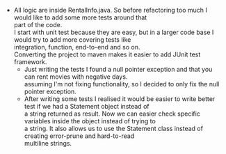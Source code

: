 * All logic are inside RentalInfo.java. So before refactoring too much I would like to add some more tests around that\
    part of the code.\
    I start with unit test because they are easy, but in a larger code base I would try to add more covering tests like\
    integration, function, end-to-end and so on.\
    Converting the project to maven makes it easier to add JUnit test framework.
  * Just writing the tests I found a null pointer exception and that you can rent movies with negative days.\
  assuming I'm not fixing functionality, so I decided to only fix the null pointer exception.
  * After writing some tests I realised it would be easier to write better test if we had a Statement object instead of\
  a string returned as result. Now we can easier check specific variables inside the object instead of trying to\
  a string. It also allows us to use the Statement class instead of creating error-prune and hard-to-read\
  multiline strings.
